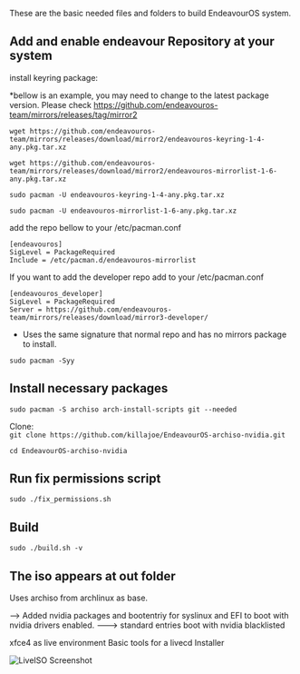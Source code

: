 These are the basic needed files and folders to build EndeavourOS system.
## Add and enable endeavour Repository at your system

install keyring package:


*bellow is an example, you may need to change to the latest package version. Please check https://github.com/endeavouros-team/mirrors/releases/tag/mirror2

`wget https://github.com/endeavouros-team/mirrors/releases/download/mirror2/endeavouros-keyring-1-4-any.pkg.tar.xz`

`wget https://github.com/endeavouros-team/mirrors/releases/download/mirror2/endeavouros-mirrorlist-1-6-any.pkg.tar.xz`

`sudo pacman -U endeavouros-keyring-1-4-any.pkg.tar.xz`

`sudo pacman -U endeavouros-mirrorlist-1-6-any.pkg.tar.xz`

add the repo bellow to your /etc/pacman.conf

`[endeavouros]`\
`SigLevel = PackageRequired`\
`Include = /etc/pacman.d/endeavouros-mirrorlist`

If you want to add the developer repo add to your /etc/pacman.conf


`[endeavouros_developer]`\
`SigLevel = PackageRequired`\
`Server = https://github.com/endeavouros-team/mirrors/releases/download/mirror3-developer/`


* Uses the same signature that normal repo and has no mirrors package to install.


`sudo pacman -Syy`

## Install necessary packages
`sudo pacman -S archiso arch-install-scripts git --needed`

Clone:\
`git clone https://github.com/killajoe/EndeavourOS-archiso-nvidia.git`

`cd EndeavourOS-archiso-nvidia`

## Run fix permissions script
`sudo ./fix_permissions.sh`

## Build
`sudo ./build.sh -v`

## The iso appears at out folder

Uses archiso from archlinux as base.

--> Added nvidia packages and bootentriy for syslinux and EFI to boot with nvidia drivers enabled.
---> standard entries boot with nvidia blacklisted

xfce4 as live environment
Basic tools for a livecd
Installer


![LiveISO Screenshot](https://raw.githubusercontent.com/endeavouros-team/artwork-images-logo/master/ISO-Shot.png "LiveISO Screenshot")
